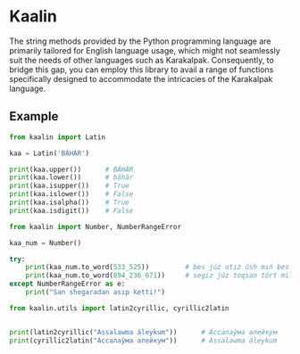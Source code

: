 # Kaalin

<p>
    The string methods provided by the Python programming language are primarily tailored for English language usage, which might not seamlessly suit the needs of other languages such as Karakalpak. Consequently, to bridge this gap, you can employ this library to avail a range of functions specifically designed to accommodate the intricacies of the Karakalpak language. 
</p>

## Example
```python
from kaalin import Latin

kaa = Latin('BÁHÁR')

print(kaa.upper())      # BÁHÁR
print(kaa.lower())      # báhár
print(kaa.isupper())    # True
print(kaa.islower())    # False
print(kaa.isalpha())    # True
print(kaa.isdigit())    # False
```
```python
from kaalin import Number, NumberRangeError

kaa_num = Number()

try:
    print(kaa_num.to_word(533_525))         # bes júz otız úsh mıń bes júz jigirma bes
    print(kaa_num.to_word(894_236_671))     # segiz júz toqsan tórt million eki júz otız altı mıń altı júz jetpis bir
except NumberRangeError as e:
    print("San shegaradan asıp ketti!")
```
```python
from kaalin.utils import latin2cyrillic, cyrillic2latin


print(latin2cyrillic("Assalawma áleykum"))      # Ассалаўма әлейкум
print(cyrillic2latin("Ассалаўма әлейкум"))      # Assalawma áleykum
```
